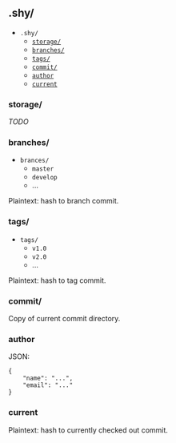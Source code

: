 ## .shy/
* `.shy/`
    * [`storage/`](#storage)
    * [`branches/`](#branches)
    * [`tags/`](#tags)
    * [`commit/`](#commit)
    * [`author`](#author)
    * [`current`](#current)
        
### storage/
*TODO*

### branches/
* `brances/`
    * `master`
    * `develop`
    * ...

Plaintext: hash to branch commit.

### tags/
* `tags/`
    * `v1.0`
    * `v2.0`
    * ...

Plaintext: hash to tag commit.

### commit/
Copy of current commit directory.

### author
JSON:
```
{
    "name": "...",
    "email": "..."
}
```

### current
Plaintext: hash to currently checked out commit.
